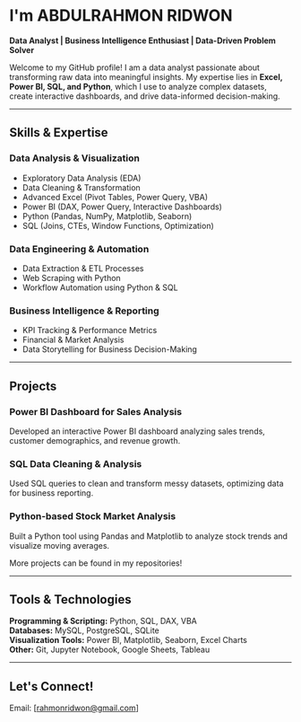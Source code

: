# I'm ABDULRAHMON RIDWON  

**Data Analyst | Business Intelligence Enthusiast |  Data-Driven Problem Solver**  

Welcome to my GitHub profile! I am a data analyst passionate about transforming raw data into meaningful insights. My expertise lies in **Excel, Power BI, SQL, and Python**, which I use to analyze complex datasets, create interactive dashboards, and drive data-informed decision-making.

---

## Skills & Expertise  

###  **Data Analysis & Visualization**  
- Exploratory Data Analysis (EDA)  
- Data Cleaning & Transformation  
- Advanced Excel (Pivot Tables, Power Query, VBA)  
- Power BI (DAX, Power Query, Interactive Dashboards)  
- Python (Pandas, NumPy, Matplotlib, Seaborn)  
- SQL (Joins, CTEs, Window Functions, Optimization)  

###  **Data Engineering & Automation**  
- Data Extraction & ETL Processes  
- Web Scraping with Python  
- Workflow Automation using Python & SQL  

###  **Business Intelligence & Reporting**  
- KPI Tracking & Performance Metrics  
- Financial & Market Analysis  
- Data Storytelling for Business Decision-Making  

---

##  Projects  

###  **Power BI Dashboard for Sales Analysis**  
Developed an interactive Power BI dashboard analyzing sales trends, customer demographics, and revenue growth.  

###  **SQL Data Cleaning & Analysis**  
Used SQL queries to clean and transform messy datasets, optimizing data for business reporting.  

###  **Python-based Stock Market Analysis**  
Built a Python tool using Pandas and Matplotlib to analyze stock trends and visualize moving averages.  

More projects can be found in my repositories!   

---

## Tools & Technologies  

**Programming & Scripting:** Python, SQL, DAX, VBA  
**Databases:** MySQL, PostgreSQL, SQLite  
**Visualization Tools:** Power BI, Matplotlib, Seaborn, Excel Charts  
**Other:** Git, Jupyter Notebook, Google Sheets, Tableau  

---

##  Let's Connect!  

 Email: [rahmonridwon@gmail.com]

